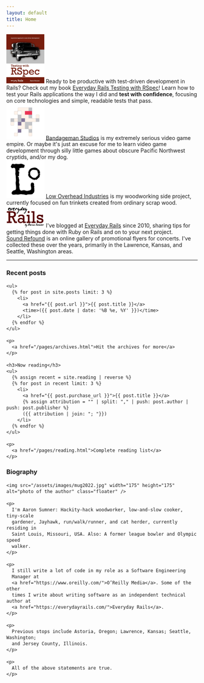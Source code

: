 ```yaml
---
layout: default
title: Home
---
```


<div id="projects">
  <div class="row">
    <div class="project project-featured col-md-6">
      <a href="https://leanpub.com/everydayrailsrspec"><img src="/assets/images/rspec-book-2024-xl.jpg" class="book" style="width: 100px" alt="Everyday Rails Testing with RSpec" /></a>
      Ready to be productive with test-driven development in Rails? Check out my book
      <a href="https://leanpub.com/everydayrailsrspec">Everyday Rails Testing
      with RSpec</a>! Learn how to test your
      Rails applications the way I did and <strong>test with confidence</strong>, focusing on core technologies and
      simple, readable tests that pass.
    </div>
    <div class="project project-featured col-md-6">
      <a href="https://bandageman.com/"><img src="/assets/images/bandageman.png" alt="Bandageman Studios" style="width:100px" /></a>
      <a href="https://bandageman.com/">Bandageman Studios</a>
      is my extremely serious video game empire. Or maybe it's just an excuse for me to learn video game development through silly little games about obscure Pacific Northwest cryptids, and/or my dog.
    </div>
  </div>

  <div class="row">
    <div class="project col-md-4">
      <a href="https://lowoverheadwood.etsy.com/"><img src="/assets/images/low-overhead-square.png" style="width: 100px" alt="Low Overhead Industries" /></a>
<a href="https://lowoverheadwood.etsy.com/">Low Overhead Industries</a>
is my woodworking side project, currently focused on fun
trinkets created from ordinary scrap wood.
    </div>
    <div class="project col-md-4">
    <a href="https://everydayrails.com/"><img src="/assets/images/everyday_rails.png" alt="Everyday Rails" style="width:100px" /></a>
      I've blogged at
      <a href="https://everydayrails.com/">Everyday Rails</a>
      since 2010, sharing tips for getting things done with
      Ruby on Rails and on to your next
      project.
    </div>
    <div class="project col-md-4">
      <a href="https://soundrefound.com/">Sound Refound</a> is an online gallery
      of promotional flyers for concerts. I've collected these over the years,
      primarily in the Lawrence, Kansas, and Seattle, Washington areas.
    </div>
  </div>
</div>

<hr />

<div class="row">
  <div class="col-md-6">
    <h3>Recent posts</h3>

    <ul>
      {% for post in site.posts limit: 3 %}
        <li>
          <a href="{{ post.url }}">{{ post.title }}</a>
          <time>({{ post.date | date: '%B %e, %Y' }})</time>
        </li>
      {% endfor %}
    </ul>

    <p>
      <a href="/pages/archives.html">Hit the archives for more</a>
    </p>

    <h3>Now reading</h3>
    <ul>
      {% assign recent = site.reading | reverse %}
      {% for post in recent limit: 3 %}
        <li>
          <a href="{{ post.purchase_url }}">{{ post.title }}</a>
          {% assign attribution = "" | split: "," | push: post.author | push: post.publisher %}
          ({{ attribution | join: "; "}})
        </li>
      {% endfor %}
    </ul>

    <p>
      <a href="/pages/reading.html">Complete reading list</a>
    </p>
  </div>

  <div id="bio" class="col-md-6">
    <h3>Biography</h3>

    <img src="/assets/images/mug2022.jpg" width="175" height="175" alt="photo of the author" class="floater" />

    <p>
      I'm Aaron Sumner: Hackity-hack woodworker, low-and-slow cooker, tiny-scale
      gardener, Jayhawk, run/walk/runner, and cat herder, currently residing in
      Saint Louis, Missouri, USA. Also: A former league bowler and Olympic speed
      walker.
    </p>

    <p>
      I still write a lot of code in my role as a Software Engineering
      Manager at
      <a href="https://www.oreilly.com/">O’Reilly Media</a>. Some of the other
      times I write about writing software as an independent technical author at
      <a href="https://everydayrails.com/">Everyday Rails</a>.
    </p>

    <p>
      Previous stops include Astoria, Oregon; Lawrence, Kansas; Seattle, Washington;
      and Jersey County, Illinois.
    </p>

    <p>
      All of the above statements are true.
    </p>
  </div>
</div>

